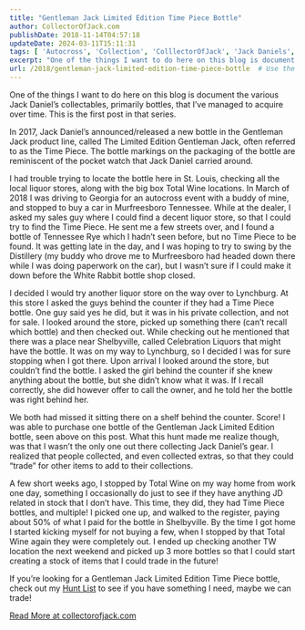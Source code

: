 ```yaml
---
title: "Gentleman Jack Limited Edition Time Piece Bottle"
author: CollectorOfJack.com
publishDate: 2018-11-14T04:57:18
updateDate: 2024-03-11T15:11:31
tags: [ 'Autocross', 'Collection', 'ColllectorOfJack', 'Jack Daniels', 'Whiskey' ]
excerpt: "One of the things I want to do here on this blog is document the various Jack Daniel’s collectables, primarily bottles, that I’ve managed to acquire over time. This is the first post in that series.In 2017, Jack Daniel’s announced/released a new bottle in the Gentleman Jack product line, called The Limited Edition Gentleman Jack, often referred to as the Time Piece. The bottle markings on the packaging of the bottle are reminiscent of the pocket watch that Jack Daniel carried around.I had trouble trying to locate the bottle here in St. Louis, checking all the local liquor stores, along with the big box Total Wine locations. In March of 2018 I was driving to Georgia for an autocross event with a buddy of mine, and stopped to buy a car in Murfreesboro Tennessee. While at the dealer, I asked my sales guy where I could find a decent liquor store, so that I could try to find the Time Piece. He sent me a few streets over, and I found a bottle of Tennessee Rye which I hadn’t seen before, but no Time Piece to be found. It was getting late in the day, and I was hoping to try to swing by the Distillery (my buddy who drove me to Murfreesboro had headed down there while I was doing paperwork on the car), but I wasn’t sure if I could make it down before the White Rabbit bottle shop closed.I decided I would try another liquor store on the way over to Lynchburg. At this store I asked the guys behind the counter if they had a Time Piece bottle. One guy said yes he did, but it was in his private collection, and not for sale. I looked around the store, picked up something there (can’t recall which bottle) and then checked out. While checking out he mentioned that there was a place near Shelbyville, called Celebration Liquors that might have the bottle. It was on my way to Lynchburg, so I decided I was for sure stopping when I got there. Upon arrival I looked around the store, but couldn’t find the bottle. I asked the girl behind the counter if she knew anything about the bottle, but she didn’t know what it was. If I recall correctly, she did however offer to call the owner, and he told her the bottle was right behind her.We both had missed it sitting there on a shelf behind the counter. Score! I was able to purchase one bottle of the Gentleman Jack Limited Edition bottle, seen above on this post. What this hunt made me realize though, was that I wasn’t the only one out there collecting Jack Daniel’s gear. I realized that people collected, and even collected extras, so that they could “trade” for other items to add to their collections.A few short weeks ago, I stopped by Total Wine on my way home from work one day, something I occasionally do just to see if they have anything JD related in stock that I don’t have. This time, they did, they had Time Piece bottles, and multiple! I picked one up, and walked to the register, paying about 50% of what I paid for the bottle in Shelbyville. By the time I got home I started kicking myself for not buying a few, when I stopped by that Total Wine again they were completely out. I ended up checking another TW location the next weekend and picked up 3 more bottles so that I could start creating a stock of items that I could trade in the future!If you’re looking for a Gentleman Jack Limited Edition Time Piece bottle, check out my Hunt List to see if you have something I need, maybe we can trade!"
url: /2018/gentleman-jack-limited-edition-time-piece-bottle  # Use the generated URL with year
---
```

<p>One of the things I want to do here on this blog is document the various Jack Daniel’s collectables, primarily bottles, that I’ve managed to acquire over time. This is the first post in that series.</p><p>In 2017, Jack Daniel’s announced/released a new bottle in the Gentleman Jack product line, called The Limited Edition Gentleman Jack, often referred to as the Time Piece. The bottle markings on the packaging of the bottle are reminiscent of the pocket watch that Jack Daniel carried around.</p><p>I had trouble trying to locate the bottle here in St. Louis, checking all the local liquor stores, along with the big box Total Wine locations. In March of 2018 I was driving to Georgia for an autocross event with a buddy of mine, and stopped to buy a car in Murfreesboro Tennessee. While at the dealer, I asked my sales guy where I could find a decent liquor store, so that I could try to find the Time Piece. He sent me a few streets over, and I found a bottle of Tennessee Rye which I hadn’t seen before, but no Time Piece to be found. It was getting late in the day, and I was hoping to try to swing by the Distillery (my buddy who drove me to Murfreesboro had headed down there while I was doing paperwork on the car), but I wasn’t sure if I could make it down before the White Rabbit bottle shop closed.</p><p>I decided I would try another liquor store on the way over to Lynchburg. At this store I asked the guys behind the counter if they had a Time Piece bottle. One guy said yes he did, but it was in his private collection, and not for sale. I looked around the store, picked up something there (can’t recall which bottle) and then checked out. While checking out he mentioned that there was a place near Shelbyville, called Celebration Liquors that might have the bottle. It was on my way to Lynchburg, so I decided I was for sure stopping when I got there. Upon arrival I looked around the store, but couldn’t find the bottle. I asked the girl behind the counter if she knew anything about the bottle, but she didn’t know what it was. If I recall correctly, she did however offer to call the owner, and he told her the bottle was right behind her.</p><p>We both had missed it sitting there on a shelf behind the counter. Score! I was able to purchase one bottle of the Gentleman Jack Limited Edition bottle, seen above on this post. What this hunt made me realize though, was that I wasn’t the only one out there collecting Jack Daniel’s gear. I realized that people collected, and even collected extras, so that they could “trade” for other items to add to their collections.</p><p>A few short weeks ago, I stopped by Total Wine on my way home from work one day, something I occasionally do just to see if they have anything JD related in stock that I don’t have. This time, they did, they had Time Piece bottles, and multiple! I picked one up, and walked to the register, paying about 50% of what I paid for the bottle in Shelbyville. By the time I got home I started kicking myself for not buying a few, when I stopped by that Total Wine again they were completely out. I ended up checking another TW location the next weekend and picked up 3 more bottles so that I could start creating a stock of items that I could trade in the future!</p><p>If you’re looking for a Gentleman Jack Limited Edition Time Piece bottle, check out my <a href="https://collectorofjack.com/WantedItems">Hunt List</a> to see if you have something I need, maybe we can trade!</p> <a href="https://collectorofjack.com/GentlemanJackTimePiece">Read More at collectorofjack.com</a>
